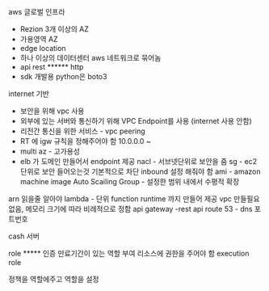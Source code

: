 aws
글로벌 인프라 
- Rezion 3개 이상의 AZ
- 가용영역 AZ
- edge location
- 하나 이상의 데이터센터 aws 네트워크로 묶어놈
- api rest ****** http 
- sdk 개발용 python은 boto3

internet 기반 
- 보안을 위해 vpc 사용 
- 외부에 있는 서버와 통신하기 위해 VPC Endpoint를 사용 (internet 사용 안함)
- 리전간 통신을 위한 서비스 - vpc peering 
- RT 에 igw 규칙을 정해주어야 함 10.0.0.0 ~ 
- multi az - 고가용성 
- elb 가 도메인 만들어서 endpoint 제공 
nacl - 서브넷단위로 보안을 줌 
sg - ec2 단위로 보안 들어오는것 기본적으로 차단 inbound 설정 해줘야 함 
ami - amazon machine image
Auto Scailing Group - 설정한 범위 내에서 수평적 확장

arn 읽을줄 알아야 
lambda - 단위 function runtime 까지 만들어 제공  vpc 만들필요 없음, 메모리 크기에 따라 비례적으로 정함 
api gateway -rest api 
route 53  - dns 포트번호 

cash 서버 

role ***** 
인증 만료기간이 있는 역할 부여 
리소스에 권한을 주어야 함 
execution role

정책을 역할에주고 
역할을 설정 